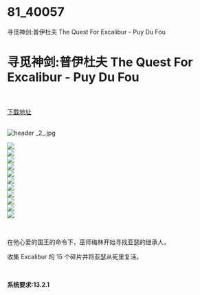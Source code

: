 # 81_40057
寻觅神剑:普伊杜夫 The Quest For Excalibur - Puy Du Fou
# 寻觅神剑:普伊杜夫 The Quest For Excalibur - Puy Du Fou
 <br/></br>
[下载地址](https://www.switch520.cc/article/40057 "下载地址")
<br/></br>

<p><img title="header _2_.jpg" src="https://www.switch520.cc/muke_img/2022_08_17_af57287d6cef2.jpg" alt="header _2_.jpg"></p>
<p><img src="https://cdn.cloudflare.steamstatic.com/steam/apps/1903170/ss_5b93bc7f18252d2483da6329874d204a2f337d80.600x338.jpg?t=1659965486"><br>
<img src="https://cdn.cloudflare.steamstatic.com/steam/apps/1903170/ss_2f959add14e3c6fd0104224d982ec0c0a2b9e27b.600x338.jpg?t=1659965486"><br>
<img src="https://cdn.cloudflare.steamstatic.com/steam/apps/1903170/ss_cfb25bafa7141669f354f46185bd92d5e9fa22b3.600x338.jpg?t=1659965486"><br>
<img src="https://cdn.cloudflare.steamstatic.com/steam/apps/1903170/ss_3352b8968e885d96f9a0fabc98c889df89830993.600x338.jpg?t=1659965486"><br>
<img src="https://cdn.cloudflare.steamstatic.com/steam/apps/1903170/ss_a9ab0ba84d13b46ecb8b8c41b7cfe099d915f68c.600x338.jpg?t=1659965486"><br>
<img src="https://cdn.cloudflare.steamstatic.com/steam/apps/1903170/ss_00af0f44234b2dff4c42215def9f250998b47c97.600x338.jpg?t=1659965486"><br>
<img src="https://cdn.cloudflare.steamstatic.com/steam/apps/1903170/ss_a9b784a7006a6c7b24f67f6be04610b580f410ed.600x338.jpg?t=1659965486"><br>
<img src="https://cdn.cloudflare.steamstatic.com/steam/apps/1903170/ss_13896af89d394cd54dcc2e97d114863d2f9e6f2b.600x338.jpg?t=1659965486"><br>
<img src="https://cdn.cloudflare.steamstatic.com/steam/apps/1903170/ss_6143ab059140cffb658e4c0efb7f76623cb11a6c.600x338.jpg?t=1659965486"><br>
<img src="https://cdn.cloudflare.steamstatic.com/steam/apps/1903170/ss_c7ffc408043a3dbded0adbcf6d697041ffea3aaa.600x338.jpg?t=1659965486"><br>
<img src="https://cdn.cloudflare.steamstatic.com/steam/apps/1903170/ss_0db2852a6f60356509ced4f154b6db94d6043142.600x338.jpg?t=1659965486"></p>
<p>&nbsp;</p>
<p>在他心爱的国王的命令下，巫师梅林开始寻找亚瑟的继承人，</p>
<p>收集 Excalibur 的 15 个碎片并将亚瑟从死里复活。</p>
<p>&nbsp;</p>
<p><strong>系统要求:13.2.1</strong></p>


